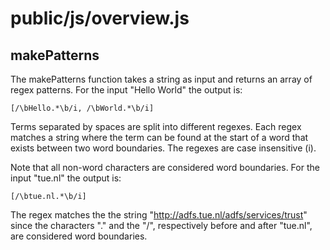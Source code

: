 # public/js/overview.js

## makePatterns

The makePatterns function takes a string as input and returns an array of regex patterns. For the input "Hello World" the output is:

	[/\bHello.*\b/i, /\bWorld.*\b/i]

Terms separated by spaces are split into different regexes. Each regex matches a string where the term can be found at the start of a word that exists between two word boundaries. The regexes are case insensitive (i).

Note that all non-word characters are considered word boundaries. For the input "tue.nl" the output is:

	[/\btue.nl.*\b/i]

The regex matches the the string "http://adfs.tue.nl/adfs/services/trust" since the characters "." and the "/", respectively before and after "tue.nl", are considered word boundaries.